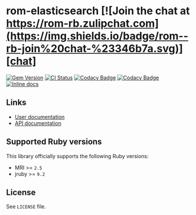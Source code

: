 [gem]: https://rubygems.org/gems/rom-elasticsearch
[actions]: https://github.com/rom-rb/rom-elasticsearch/actions
[codacy]: https://www.codacy.com/gh/rom-rb/rom-elasticsearch
[chat]: https://rom-rb.zulipchat.com
[inchpages]: http://inch-ci.org/github/rom-rb/rom-elasticsearch

# rom-elasticsearch [![Join the chat at https://rom-rb.zulipchat.com](https://img.shields.io/badge/rom--rb-join%20chat-%23346b7a.svg)][chat]

[![Gem Version](https://badge.fury.io/rb/rom-elasticsearch.svg)][gem]
[![CI Status](https://github.com/rom-rb/rom-elasticsearch/workflows/ci/badge.svg)][actions]
[![Codacy Badge](https://api.codacy.com/project/badge/Grade/9882fd022f904b48b5359b799b59ae88)][codacy]
[![Codacy Badge](https://api.codacy.com/project/badge/Coverage/9882fd022f904b48b5359b799b59ae88)][codacy]
[![Inline docs](http://inch-ci.org/github/rom-rb/rom-elasticsearch.svg?branch=master)][inchpages]

## Links

* [User documentation](http://rom-rb.org/learn/elasticsearch)
* [API documentation](http://rubydoc.info/gems/rom-elasticsearch)

## Supported Ruby versions

This library officially supports the following Ruby versions:

* MRI >= `2.5`
* jruby >= `9.2`

## License

See `LICENSE` file.
